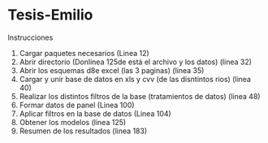 # Tesis-Emilio
Instrucciones

1) Cargar paquetes necesarios (Linea 12)
2) Abrir directorio (Donlinea 125de está el archivo y los datos) (linea 32)
3) Abrir los esquemas d8e excel (las 3 paginas) (linea 35)
4) Cargar y unir base de datos en xls y cvv (de las disntintos rios) (linea 40)
5) Realizar los distintos filtros de la base (tratamientos de datos) (linea 48)
6) Formar datos de panel (Linea 100)
7) Aplicar filtros en la base de datos (Linea 104)
8) Obtener los modelos (linea 125)
9) Resumen de los resultados (linea 183)
